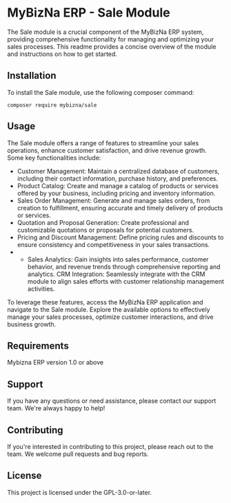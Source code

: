 # MyBizNa ERP - Sale Module
The Sale module is a crucial component of the MyBizNa ERP system, providing comprehensive functionality for managing and optimizing your sales processes. This readme provides a concise overview of the module and instructions on how to get started.

## Installation 
To install the Sale module, use the following composer command:
```
composer require mybizna/sale
```

## Usage
The Sale module offers a range of features to streamline your sales operations, enhance customer satisfaction, and drive revenue growth. Some key functionalities include:

 - Customer Management: Maintain a centralized database of customers, including their contact information, purchase history, and preferences.
 - Product Catalog: Create and manage a catalog of products or services offered by your business, including pricing and inventory information.
 - Sales Order Management: Generate and manage sales orders, from creation to fulfillment, ensuring accurate and timely delivery of products or services.
 - Quotation and Proposal Generation: Create professional and customizable quotations or proposals for potential customers.
 - Pricing and Discount Management: Define pricing rules and discounts to ensure consistency and competitiveness in your sales transactions.
 -  - Sales Analytics: Gain insights into sales performance, customer behavior, and revenue trends through comprehensive reporting and analytics.
CRM Integration: Seamlessly integrate with the CRM module to align sales efforts with customer relationship management activities.

To leverage these features, access the MyBizNa ERP application and navigate to the Sale module. Explore the available options to effectively manage your sales processes, optimize customer interactions, and drive business growth.

## Requirements
Mybizna ERP version 1.0 or above

## Support
If you have any questions or need assistance, please contact our support team. We're always happy to help!

## Contributing
If you're interested in contributing to this project, please reach out to the team. We welcome pull requests and bug reports.

## License
This project is licensed under the GPL-3.0-or-later.
